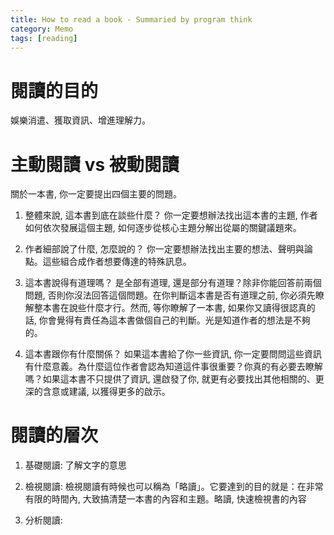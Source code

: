 ```yaml
---
title: How to read a book - Summaried by program think
category: Memo
tags: [reading]
---
```

<!--more-->

# 閱讀的目的

娛樂消遣、獲取資訊、增進理解力。

# 主動閱讀 vs 被動閱讀

關於一本書, 你一定要提出四個主要的問題。

1. 整體來說, 這本書到底在談些什麼？
你一定要想辦法找出這本書的主題, 作者如何依次發展這個主題, 如何逐步從核心主題分解出從屬的關鍵議題來。

2. 作者細部說了什麼, 怎麼說的？
你一定要想辦法找出主要的想法、聲明與論點。這些組合成作者想要傳達的特殊訊息。

3. 這本書說得有道理嗎？
是全部有道理, 還是部分有道理？除非你能回答前兩個問題, 否則你沒法回答這個問題。在你判斷這本書是否有道理之前, 你必須先瞭解整本書在說些什麼才行。然而, 等你瞭解了一本書, 如果你又讀得很認真的話, 你會覺得有責任為這本書做個自己的判斷。光是知道作者的想法是不夠的。

4. 這本書跟你有什麼關係？
如果這本書給了你一些資訊, 你一定要問問這些資訊有什麼意義。為什麼這位作者會認為知道這件事很重要？你真的有必要去瞭解嗎？如果這本書不只提供了資訊, 還啟發了你, 就更有必要找出其他相關的、更深的含意或建議, 以獲得更多的啟示。

# 閱讀的層次

1. 基礎閱讀: 了解文字的意思

2. 檢視閱讀: 檢視閱讀有時候也可以稱為「略讀」。它要達到的目的就是：在非常有限的時間內, 大致搞清楚一本書的內容和主題。略讀, 快速檢視書的內容

3. 分析閱讀: 

